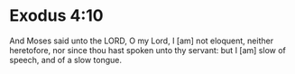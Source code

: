 # Exodus 4:10

And Moses said unto the LORD, O my Lord, I [am] not eloquent, neither heretofore, nor since thou hast spoken unto thy servant: but I [am] slow of speech, and of a slow tongue.